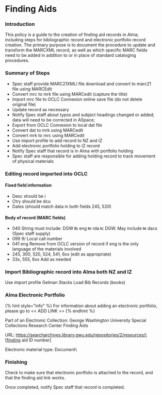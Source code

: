 # Finding Aids

### Introduction

This policy is a guide to the creation of finding aid records in Alma; including steps for bibliographic record and electronic portfolio record creation. The primary purpose is to document the procedure to update and transform the MARCXML record, as well as which specific MARC fields need to be added in addition to or in place of standard cataloging procedures.

### Summary of Steps

* Spec staff provide MARC21XMLl file download and convert to marc21 file using MARCEdit
* Convert mrc to mrk file using MARCedit (capture the title)
* Import mrc file to OCLC Connexion online save file (do not delete original file)
* Update record as necessary
* Notify Spec staff about typos and subject headings changed or added; data will need to be corrected in ASpace;&#x20;
* Export from OCLC Connexion to local dat file
* Convert dat to mrk using MARCedit
* Convert mrk to mrc using MARCedit
* Use import profile to add record to NZ and IZ
* Add electronic portfolio holding to IZ record
* Notify Spec staff that record is in Alma with portfolio holding
* Spec staff are responsible for adding holding record to track movement of physical materials

### Editing record imported into OCLC

#### Fixed field information

* Desc should be i
* Ctry should be dcu
* Dates (should match data in both fields 245, 520)

#### Body of record (MARC fields)

* 040 String must include: DGW ǂb eng ǂe rda ǂc DGW. May include ǂe dacs (Spec staff supply)
* 099 9/ Local call number&#x20;
* 041 eng Remove from OCLC version of record if eng is the only language of the materials involved&#x20;
* 245, 300, 520, 524, 541, 6xx (edit as appropriate)
* 33x, 555, 6xx Add as needed

### Import Bibliographic record into Alma both NZ and IZ

Use import profile Gelman Stacks Load Bib Records (books)

### Alma Electronic Portfolio

{% hint style="info" %}
For information about adding an electronic portfolio, please go to << ADD LINK >>
{% endhint %}

Part of an Electronic Collection: George Washington University Special Collections Research Center Finding Aids

URL: https://searcharchives.library.gwu.edu/repositories/2/resources/\[finding aid ID number]

Electronic material type: Document\


### Finishing

Check to make sure that electronic portfolio is attached to the record, and that the finding aid link works.&#x20;

Once completed, notify Spec staff that record is completed.&#x20;
